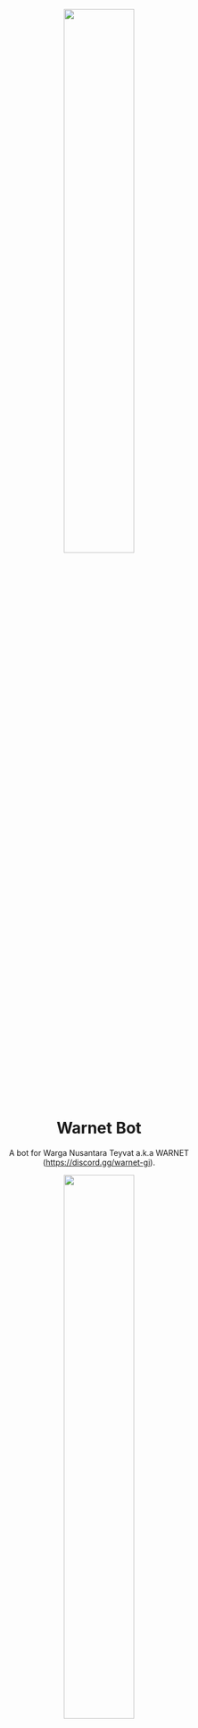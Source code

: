 <p align="center">
    <img src="https://user-images.githubusercontent.com/20255031/214029670-2d0495f5-4a00-40aa-8452-57324644486e.png" width="50%" style="text-align:center"/>
</p>

<h1 align="center">Warnet Bot</h1>
<p align="center">
    A bot for Warga Nusantara Teyvat a.k.a WARNET (<a href="https://discord.gg/warnet-gi">https://discord.gg/warnet-gi</a>).
</p>

<p align="center">
    <img src="https://discordapp.com/api/guilds/761644411486339073/widget.png?style=banner2" width="50%" style="text-align:center"/>
</p>

<p align="center">
    <img src="https://github.com/Iqrar99/WarnetBot/assets/20255031/538a816b-91de-4023-bd13-871dd4eafd66" width="50%" style="text-align:center"/>
</p>

---

## Requirement

- Python 3.10+
- PostgreSQL

## How to contribute?

Start contributing to our community by following this [contributing guideline](./CONTRIBUTING.md).

## Usage Guide

To learn how to use this bot, please visit our [wiki documentation](https://github.com/warnet-gi/WarnetBot/wiki) for the commands info.

## License

The Warnet Bot is open-sourced software licensed under the [MIT License](./LICENSE).


## Contributors

Many thanks to all the people who already contributed!

<a href="https://github.com/warnet-gi/WarnetBot/graphs/contributors">
    <img src="https://contrib.rocks/image?repo=warnet-gi/WarnetBot"/>
</a>
